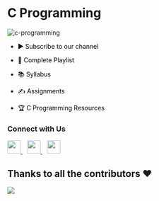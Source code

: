# C Programming

<!-- This repository consists of code samples, assignments, and the curriculum to get a basic idea about C programming. -->

![c-programming](https://socialify.git.ci/Mozilla-Campus-Club-of-SLIIT/c-programming/image?description=1&descriptionEditable=This%20repository%20consists%20of%20code%20samples%2C%20assignments%2C%20and%20the%20curriculum%20to%20get%20a%20basic%20idea%20about%20C%20programming.&language=1&logo=https%3A%2F%2Fscontent.fcmb2-2.fna.fbcdn.net%2Fv%2Ft1.6435-9%2F65277426_2388607357894577_2074571501499056128_n.jpg%3F_nc_cat%3D111%26ccb%3D1-5%26_nc_sid%3D09cbfe%26_nc_ohc%3DjBu3XLQKUSQAX-_Qpkf%26_nc_ht%3Dscontent.fcmb2-2.fna%26oh%3D00_AT-Lx_qEo4sL89YlTkZgAywCbo_QjYCIWo4y7geFy61IxA%26oe%3D6206EBF1)

- <a href="https://www.youtube.com/channel/UCx0d0jws6qZvjwiD8H8BlRg" title="Subscribe to Mozilla Campus Club of SLIIT YouTube Channel" style="background-color:#FFFFFF;color:#000000;text-decoration:none">▶ Subscribe to our channel </a>
 
- <a href="#" title="Click here to access full Playlist on YouTube" style="background-color:#FFFFFF;color:#000000;text-decoration:none">📂 Complete Playlist</a>
 
- <a href="SYLLABUS.md" title="Click here to Check the Syllabus of this Course" style="background-color:#FFFFFF;color:#000000;text-decoration:none">📚 Syllabus</a>
 
- <a href="https://github.com/Mozilla-Campus-Club-of-SLIIT/c-programming/tree/main/Assignments" title="Click here to see Assignments related to this Course" style="background-color:#FFFFFF;color:#000000;text-decoration:none">✍️ Assignments</a>

- <a href="https://github.com/Mozilla-Campus-Club-of-SLIIT/c-programming/tree/main/RESOURCES.md" title="Click here to get some awesome resources related to C Programming" style="background-color:#FFFFFF;color:#000000;text-decoration:none">🏆 C Programming Resources</a>


### Connect with Us
  <a href="#">
    <img width="30px" src="https://www.vectorlogo.zone/logos/facebook/facebook-icon.svg" />
  </a>&ensp;
  <a href="#">
    <img width="30px" src="https://www.vectorlogo.zone/logos/linkedin/linkedin-icon.svg" />
  </a>&ensp;
  <a href="#">
    <img width="30px" src="https://www.vectorlogo.zone/logos/instagram/instagram-icon.svg" />
  </a>
  
  ## Thanks to all the contributors ❤️
<a href = "https://github.com/Mozilla-Campus-Club-of-SLIIT/c-programming/graphs/contributors">
  <img src = "https://contrib.rocks/image?repo=Mozilla-Campus-Club-of-SLIIT/c-programming"/>
</a>
